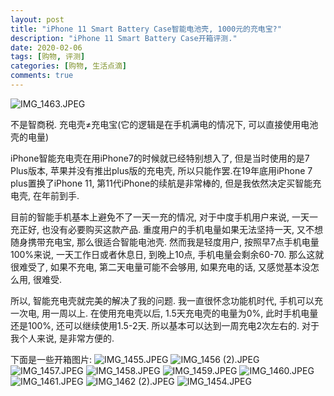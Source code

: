 ```yaml
---
layout: post
title: "iPhone 11 Smart Battery Case智能电池壳, 1000元的充电宝?"
description: "iPhone 11 Smart Battery Case开箱评测."
date: 2020-02-06
tags: [购物, 评测]
categories: [购物, 生活点滴]
comments: true
---
```

![IMG_1463.JPEG][1]

不是智商税. 充电壳≠充电宝(它的逻辑是在手机满电的情况下, 可以直接使用电池壳的电量)

iPhone智能充电壳在用iPhone7的时候就已经特别想入了, 但是当时使用的是7 Plus版本, 苹果并没有推出plus版的充电壳, 所以只能作罢.在19年底用iPhone 7 plus置换了iPhone 11, 第11代iPhone的续航是非常棒的, 但是我依然决定买智能充电壳, 在年前到手.

目前的智能手机基本上避免不了一天一充的情况, 对于中度手机用户来说, 一天一充正好, 也没有必要购买这款产品. 重度用户的手机电量如果无法坚持一天, 又不想随身携带充电宝, 那么很适合智能电池壳. 然而我是轻度用户, 按照早7点手机电量100%来说, 一天工作日或者休息日, 到晚上10点, 手机电量会剩余60-70. 那么这就很难受了, 如果不充电, 第二天电量可能不会够用, 如果充电的话, 又感觉基本没怎么用, 很难受.

所以, 智能充电壳就完美的解决了我的问题. 我一直很怀念功能机时代, 手机可以充一次电, 用一周以上. 在使用充电壳以后, 1.5天充电壳的电量为0%, 此时手机电量还是100%, 还可以继续使用1.5-2天. 所以基本可以达到一周充电2次左右的. 对于我个人来说, 是非常方便的.

下面是一些开箱图片:
![IMG_1455.JPEG][2]
![IMG_1456 (2).JPEG][3]
![IMG_1457.JPEG][4]
![IMG_1458.JPEG][5]
![IMG_1459.JPEG][6]
![IMG_1460.JPEG][7]
![IMG_1461.JPEG][8]
![IMG_1462 (2).JPEG][9]
![IMG_1454.JPEG][10]

[1]: /assets/images/202002/2603799902.jpeg
[2]: /assets/images/202002/3734490025.jpeg
[3]: /assets/images/202002/4126067798.jpeg
[4]: /assets/images/202002/411487903.jpeg
[5]: /assets/images/202002/1134228321.jpeg
[6]: /assets/images/202002/2234152473.jpeg
[7]: /assets/images/202002/2419812966.jpeg
[8]: /assets/images/202002/1990397839.jpeg
[9]: /assets/images/202002/2996702490.jpeg
[10]: /assets/images/202002/1054847790.jpeg

